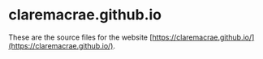 # claremacrae.github.io

These are the source files for the website [https://claremacrae.github.io/](https://claremacrae.github.io/).
